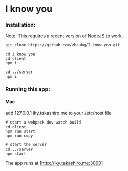 # I know you

### Installation:
Note: This requires a recent version of NodeJS to work.
```shell
git clone https://github.com/zhoukq/I-know-you.git

cd I know you
cd client
npm i

cd ../server
npm i
```

### Running this app:
#### Mac 
add 127.0.0.1 iky.takashiro.me to your /etc/host file

```shell
# start a webpack dev watch build
cd client
npm run start
npm run copy

# start the server
cd ../server
npm start
```
The app runs at [http://iky.takashiro.me:3000]

